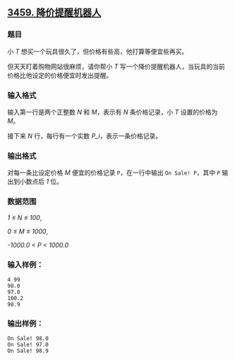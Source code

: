 ## [3459. 降价提醒机器人](https://www.acwing.com/problem/content/3462/)

### 题目

小 *T* 想买一个玩具很久了，但价格有些高，他打算等便宜些再买。

但天天盯着购物网站很麻烦，请你帮小 *T* 写一个降价提醒机器人，当玩具的当前价格比他设定的价格便宜时发出提醒。

### 输入格式

输入第一行是两个正整数 *N* 和 *M*，表示有 *N* 条价格记录，小 *T* 设置的价格为 *M*。

接下来 *N* 行，每行有一个实数 *P_i*，表示一条价格记录。

### 输出格式

对每一条比设定价格 *M* 便宜的价格记录 `P`，在一行中输出 `On Sale! P`，其中 `P` 输出到小数点后 *1* 位。

### 数据范围

*1 ≤ N ≤ 100*,

*0 ≤ M ≤ 1000*,

*-1000.0 < P < 1000.0*

### 输入样例：

```
4 99
98.0
97.0
100.2
98.9
```

### 输出样例：

```
On Sale! 98.0
On Sale! 97.0
On Sale! 98.9
```
